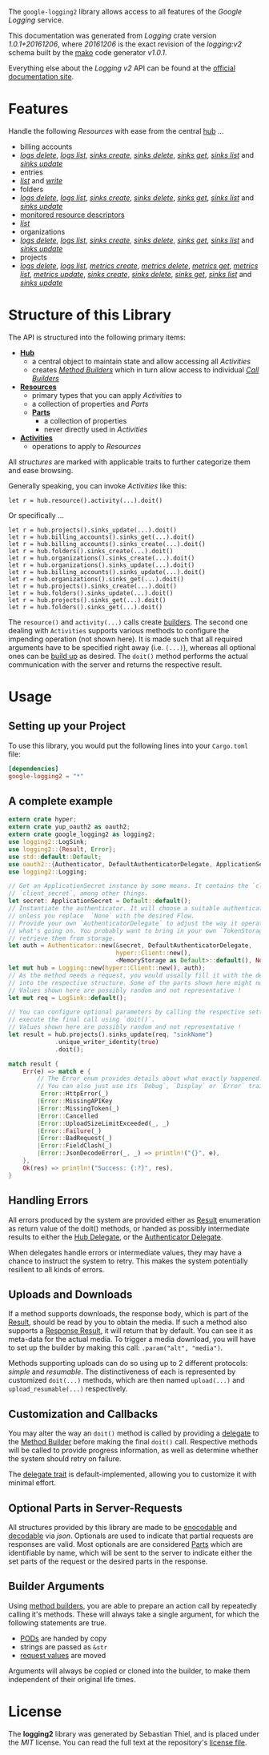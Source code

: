 <!---
DO NOT EDIT !
This file was generated automatically from 'src/mako/api/README.md.mako'
DO NOT EDIT !
-->
The `google-logging2` library allows access to all features of the *Google Logging* service.

This documentation was generated from *Logging* crate version *1.0.1+20161206*, where *20161206* is the exact revision of the *logging:v2* schema built by the [mako](http://www.makotemplates.org/) code generator *v1.0.1*.

Everything else about the *Logging* *v2* API can be found at the
[official documentation site](https://cloud.google.com/logging/docs/).
# Features

Handle the following *Resources* with ease from the central [hub](https://docs.rs/google-logging2/1.0.1+20161206/google_logging2/struct.Logging.html) ... 

* billing accounts
 * [*logs delete*](https://docs.rs/google-logging2/1.0.1+20161206/google_logging2/struct.BillingAccountLogDeleteCall.html), [*logs list*](https://docs.rs/google-logging2/1.0.1+20161206/google_logging2/struct.BillingAccountLogListCall.html), [*sinks create*](https://docs.rs/google-logging2/1.0.1+20161206/google_logging2/struct.BillingAccountSinkCreateCall.html), [*sinks delete*](https://docs.rs/google-logging2/1.0.1+20161206/google_logging2/struct.BillingAccountSinkDeleteCall.html), [*sinks get*](https://docs.rs/google-logging2/1.0.1+20161206/google_logging2/struct.BillingAccountSinkGetCall.html), [*sinks list*](https://docs.rs/google-logging2/1.0.1+20161206/google_logging2/struct.BillingAccountSinkListCall.html) and [*sinks update*](https://docs.rs/google-logging2/1.0.1+20161206/google_logging2/struct.BillingAccountSinkUpdateCall.html)
* entries
 * [*list*](https://docs.rs/google-logging2/1.0.1+20161206/google_logging2/struct.EntryListCall.html) and [*write*](https://docs.rs/google-logging2/1.0.1+20161206/google_logging2/struct.EntryWriteCall.html)
* folders
 * [*logs delete*](https://docs.rs/google-logging2/1.0.1+20161206/google_logging2/struct.FolderLogDeleteCall.html), [*logs list*](https://docs.rs/google-logging2/1.0.1+20161206/google_logging2/struct.FolderLogListCall.html), [*sinks create*](https://docs.rs/google-logging2/1.0.1+20161206/google_logging2/struct.FolderSinkCreateCall.html), [*sinks delete*](https://docs.rs/google-logging2/1.0.1+20161206/google_logging2/struct.FolderSinkDeleteCall.html), [*sinks get*](https://docs.rs/google-logging2/1.0.1+20161206/google_logging2/struct.FolderSinkGetCall.html), [*sinks list*](https://docs.rs/google-logging2/1.0.1+20161206/google_logging2/struct.FolderSinkListCall.html) and [*sinks update*](https://docs.rs/google-logging2/1.0.1+20161206/google_logging2/struct.FolderSinkUpdateCall.html)
* [monitored resource descriptors](https://docs.rs/google-logging2/1.0.1+20161206/google_logging2/struct.MonitoredResourceDescriptor.html)
 * [*list*](https://docs.rs/google-logging2/1.0.1+20161206/google_logging2/struct.MonitoredResourceDescriptorListCall.html)
* organizations
 * [*logs delete*](https://docs.rs/google-logging2/1.0.1+20161206/google_logging2/struct.OrganizationLogDeleteCall.html), [*logs list*](https://docs.rs/google-logging2/1.0.1+20161206/google_logging2/struct.OrganizationLogListCall.html), [*sinks create*](https://docs.rs/google-logging2/1.0.1+20161206/google_logging2/struct.OrganizationSinkCreateCall.html), [*sinks delete*](https://docs.rs/google-logging2/1.0.1+20161206/google_logging2/struct.OrganizationSinkDeleteCall.html), [*sinks get*](https://docs.rs/google-logging2/1.0.1+20161206/google_logging2/struct.OrganizationSinkGetCall.html), [*sinks list*](https://docs.rs/google-logging2/1.0.1+20161206/google_logging2/struct.OrganizationSinkListCall.html) and [*sinks update*](https://docs.rs/google-logging2/1.0.1+20161206/google_logging2/struct.OrganizationSinkUpdateCall.html)
* projects
 * [*logs delete*](https://docs.rs/google-logging2/1.0.1+20161206/google_logging2/struct.ProjectLogDeleteCall.html), [*logs list*](https://docs.rs/google-logging2/1.0.1+20161206/google_logging2/struct.ProjectLogListCall.html), [*metrics create*](https://docs.rs/google-logging2/1.0.1+20161206/google_logging2/struct.ProjectMetricCreateCall.html), [*metrics delete*](https://docs.rs/google-logging2/1.0.1+20161206/google_logging2/struct.ProjectMetricDeleteCall.html), [*metrics get*](https://docs.rs/google-logging2/1.0.1+20161206/google_logging2/struct.ProjectMetricGetCall.html), [*metrics list*](https://docs.rs/google-logging2/1.0.1+20161206/google_logging2/struct.ProjectMetricListCall.html), [*metrics update*](https://docs.rs/google-logging2/1.0.1+20161206/google_logging2/struct.ProjectMetricUpdateCall.html), [*sinks create*](https://docs.rs/google-logging2/1.0.1+20161206/google_logging2/struct.ProjectSinkCreateCall.html), [*sinks delete*](https://docs.rs/google-logging2/1.0.1+20161206/google_logging2/struct.ProjectSinkDeleteCall.html), [*sinks get*](https://docs.rs/google-logging2/1.0.1+20161206/google_logging2/struct.ProjectSinkGetCall.html), [*sinks list*](https://docs.rs/google-logging2/1.0.1+20161206/google_logging2/struct.ProjectSinkListCall.html) and [*sinks update*](https://docs.rs/google-logging2/1.0.1+20161206/google_logging2/struct.ProjectSinkUpdateCall.html)




# Structure of this Library

The API is structured into the following primary items:

* **[Hub](https://docs.rs/google-logging2/1.0.1+20161206/google_logging2/struct.Logging.html)**
    * a central object to maintain state and allow accessing all *Activities*
    * creates [*Method Builders*](https://docs.rs/google-logging2/1.0.1+20161206/google_logging2/trait.MethodsBuilder.html) which in turn
      allow access to individual [*Call Builders*](https://docs.rs/google-logging2/1.0.1+20161206/google_logging2/trait.CallBuilder.html)
* **[Resources](https://docs.rs/google-logging2/1.0.1+20161206/google_logging2/trait.Resource.html)**
    * primary types that you can apply *Activities* to
    * a collection of properties and *Parts*
    * **[Parts](https://docs.rs/google-logging2/1.0.1+20161206/google_logging2/trait.Part.html)**
        * a collection of properties
        * never directly used in *Activities*
* **[Activities](https://docs.rs/google-logging2/1.0.1+20161206/google_logging2/trait.CallBuilder.html)**
    * operations to apply to *Resources*

All *structures* are marked with applicable traits to further categorize them and ease browsing.

Generally speaking, you can invoke *Activities* like this:

```Rust,ignore
let r = hub.resource().activity(...).doit()
```

Or specifically ...

```ignore
let r = hub.projects().sinks_update(...).doit()
let r = hub.billing_accounts().sinks_get(...).doit()
let r = hub.billing_accounts().sinks_create(...).doit()
let r = hub.folders().sinks_create(...).doit()
let r = hub.organizations().sinks_create(...).doit()
let r = hub.organizations().sinks_update(...).doit()
let r = hub.billing_accounts().sinks_update(...).doit()
let r = hub.organizations().sinks_get(...).doit()
let r = hub.projects().sinks_create(...).doit()
let r = hub.folders().sinks_update(...).doit()
let r = hub.projects().sinks_get(...).doit()
let r = hub.folders().sinks_get(...).doit()
```

The `resource()` and `activity(...)` calls create [builders][builder-pattern]. The second one dealing with `Activities` 
supports various methods to configure the impending operation (not shown here). It is made such that all required arguments have to be 
specified right away (i.e. `(...)`), whereas all optional ones can be [build up][builder-pattern] as desired.
The `doit()` method performs the actual communication with the server and returns the respective result.

# Usage

## Setting up your Project

To use this library, you would put the following lines into your `Cargo.toml` file:

```toml
[dependencies]
google-logging2 = "*"
```

## A complete example

```Rust
extern crate hyper;
extern crate yup_oauth2 as oauth2;
extern crate google_logging2 as logging2;
use logging2::LogSink;
use logging2::{Result, Error};
use std::default::Default;
use oauth2::{Authenticator, DefaultAuthenticatorDelegate, ApplicationSecret, MemoryStorage};
use logging2::Logging;

// Get an ApplicationSecret instance by some means. It contains the `client_id` and 
// `client_secret`, among other things.
let secret: ApplicationSecret = Default::default();
// Instantiate the authenticator. It will choose a suitable authentication flow for you, 
// unless you replace  `None` with the desired Flow.
// Provide your own `AuthenticatorDelegate` to adjust the way it operates and get feedback about 
// what's going on. You probably want to bring in your own `TokenStorage` to persist tokens and
// retrieve them from storage.
let auth = Authenticator::new(&secret, DefaultAuthenticatorDelegate,
                              hyper::Client::new(),
                              <MemoryStorage as Default>::default(), None);
let mut hub = Logging::new(hyper::Client::new(), auth);
// As the method needs a request, you would usually fill it with the desired information
// into the respective structure. Some of the parts shown here might not be applicable !
// Values shown here are possibly random and not representative !
let mut req = LogSink::default();

// You can configure optional parameters by calling the respective setters at will, and
// execute the final call using `doit()`.
// Values shown here are possibly random and not representative !
let result = hub.projects().sinks_update(req, "sinkName")
             .unique_writer_identity(true)
             .doit();

match result {
    Err(e) => match e {
        // The Error enum provides details about what exactly happened.
        // You can also just use its `Debug`, `Display` or `Error` traits
         Error::HttpError(_)
        |Error::MissingAPIKey
        |Error::MissingToken(_)
        |Error::Cancelled
        |Error::UploadSizeLimitExceeded(_, _)
        |Error::Failure(_)
        |Error::BadRequest(_)
        |Error::FieldClash(_)
        |Error::JsonDecodeError(_, _) => println!("{}", e),
    },
    Ok(res) => println!("Success: {:?}", res),
}

```
## Handling Errors

All errors produced by the system are provided either as [Result](https://docs.rs/google-logging2/1.0.1+20161206/google_logging2/enum.Result.html) enumeration as return value of 
the doit() methods, or handed as possibly intermediate results to either the 
[Hub Delegate](https://docs.rs/google-logging2/1.0.1+20161206/google_logging2/trait.Delegate.html), or the [Authenticator Delegate](https://docs.rs/yup-oauth2/*/yup_oauth2/trait.AuthenticatorDelegate.html).

When delegates handle errors or intermediate values, they may have a chance to instruct the system to retry. This 
makes the system potentially resilient to all kinds of errors.

## Uploads and Downloads
If a method supports downloads, the response body, which is part of the [Result](https://docs.rs/google-logging2/1.0.1+20161206/google_logging2/enum.Result.html), should be
read by you to obtain the media.
If such a method also supports a [Response Result](https://docs.rs/google-logging2/1.0.1+20161206/google_logging2/trait.ResponseResult.html), it will return that by default.
You can see it as meta-data for the actual media. To trigger a media download, you will have to set up the builder by making
this call: `.param("alt", "media")`.

Methods supporting uploads can do so using up to 2 different protocols: 
*simple* and *resumable*. The distinctiveness of each is represented by customized 
`doit(...)` methods, which are then named `upload(...)` and `upload_resumable(...)` respectively.

## Customization and Callbacks

You may alter the way an `doit()` method is called by providing a [delegate](https://docs.rs/google-logging2/1.0.1+20161206/google_logging2/trait.Delegate.html) to the 
[Method Builder](https://docs.rs/google-logging2/1.0.1+20161206/google_logging2/trait.CallBuilder.html) before making the final `doit()` call. 
Respective methods will be called to provide progress information, as well as determine whether the system should 
retry on failure.

The [delegate trait](https://docs.rs/google-logging2/1.0.1+20161206/google_logging2/trait.Delegate.html) is default-implemented, allowing you to customize it with minimal effort.

## Optional Parts in Server-Requests

All structures provided by this library are made to be [enocodable](https://docs.rs/google-logging2/1.0.1+20161206/google_logging2/trait.RequestValue.html) and 
[decodable](https://docs.rs/google-logging2/1.0.1+20161206/google_logging2/trait.ResponseResult.html) via *json*. Optionals are used to indicate that partial requests are responses 
are valid.
Most optionals are are considered [Parts](https://docs.rs/google-logging2/1.0.1+20161206/google_logging2/trait.Part.html) which are identifiable by name, which will be sent to 
the server to indicate either the set parts of the request or the desired parts in the response.

## Builder Arguments

Using [method builders](https://docs.rs/google-logging2/1.0.1+20161206/google_logging2/trait.CallBuilder.html), you are able to prepare an action call by repeatedly calling it's methods.
These will always take a single argument, for which the following statements are true.

* [PODs][wiki-pod] are handed by copy
* strings are passed as `&str`
* [request values](https://docs.rs/google-logging2/1.0.1+20161206/google_logging2/trait.RequestValue.html) are moved

Arguments will always be copied or cloned into the builder, to make them independent of their original life times.

[wiki-pod]: http://en.wikipedia.org/wiki/Plain_old_data_structure
[builder-pattern]: http://en.wikipedia.org/wiki/Builder_pattern
[google-go-api]: https://github.com/google/google-api-go-client

# License
The **logging2** library was generated by Sebastian Thiel, and is placed 
under the *MIT* license.
You can read the full text at the repository's [license file][repo-license].

[repo-license]: https://github.com/Byron/google-apis-rsblob/master/LICENSE.md
